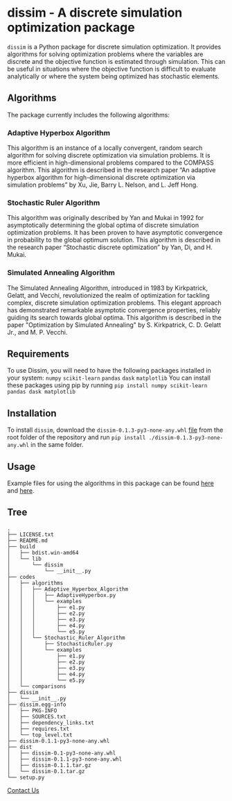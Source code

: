 # dissim - A discrete simulation optimization package

`dissim` is a Python package for discrete simulation optimization. It provides algorithms for solving optimization problems where the variables are discrete and the objective function is estimated through simulation. This can be useful in situations where the objective function is difficult to evaluate analytically or where the system being optimized has stochastic elements.

## Algorithms
 The package currently includes the following algorithms:

### Adaptive Hyperbox Algorithm
 This algorithm is an instance of a locally convergent, random search algorithm for solving discrete optimization via simulation problems. It is more efficient in high-dimensional problems compared to the COMPASS algorithm. This algorithm is described in the research paper “An adaptive hyperbox algorithm for high-dimensional discrete optimization via simulation problems” by Xu, Jie, Barry L. Nelson, and L. Jeff Hong.

### Stochastic Ruler Algorithm
 This algorithm was originally described by Yan and Mukai in 1992 for asymptotically determining the global optima of discrete simulation optimization problems. It has been proven to have asymptotic convergence in probability to the global optimum solution. This algorithm is described in the research paper “Stochastic discrete optimization” by Yan, Di, and H. Mukai.
 
### Simulated Annealing Algorithm
 The Simulated Annealing Algorithm, introduced in 1983 by Kirkpatrick, Gelatt, and Vecchi, revolutionized the realm of optimization for tackling complex, discrete simulation optimization problems. This elegant approach has demonstrated remarkable asymptotic convergence properties, reliably guiding its search towards global optima. This algorithm is described in the paper "Optimization by Simulated Annealing" by S. Kirkpatrick, C. D. Gelatt Jr., and M. P. Vecchi.

## Requirements
 To use Dissim, you will need to have the following packages installed in your system:
  `numpy`
  `scikit-learn`
  `pandas`
  `dask`
  `matplotlib`
 You can install these packages using pip by running `pip install numpy scikit-learn pandas dask matplotlib`
## Installation 
 To install `dissim`, download the `dissim-0.1.3-py3-none-any.whl` [file](https://github.com/nkusharoraa/dissim/raw/main/dissim-0.1.3-py3-none-any.whl) from the root folder of the repository and run `pip install ./dissim-0.1.3-py3-none-any.whl` in the same folder.
## Usage
 Example files for using the algorithms in this package can be found [here](https://github.com/nkusharoraa/dissim/tree/main/codes/algorithms/Adaptive_Hyperbox_Algorithm/examples) and [here](https://github.com/nkusharoraa/dissim/tree/main/codes/algorithms/Stochastic_Ruler_Algorithm/examples).

## Tree
```
.
├── LICENSE.txt
├── README.md
├── build
│   ├── bdist.win-amd64
│   └── lib
│       └── dissim
│           └── __init__.py
├── codes
│   ├── algorithms
│   │   ├── Adaptive_Hyperbox_Algorithm
│   │   │   ├── AdaptiveHyperbox.py
│   │   │   └── examples
│   │   │       ├── e1.py
│   │   │       ├── e2.py
│   │   │       ├── e3.py
│   │   │       ├── e4.py
│   │   │       └── e5.py
│   │   └── Stochastic_Ruler_Algorithm
│   │       ├── StochasticRuler.py
│   │       └── examples
│   │           ├── e1.py
│   │           ├── e2.py
│   │           ├── e3.py
│   │           ├── e4.py
│   │           └── e5.py
│   └── comparisons
├── dissim
│   └── __init__.py
├── dissim.egg-info
│   ├── PKG-INFO
│   ├── SOURCES.txt
│   ├── dependency_links.txt
│   ├── requires.txt
│   └── top_level.txt
├── dissim-0.1.1-py3-none-any.whl
├── dist
│   ├── dissim-0.1-py3-none-any.whl
│   ├── dissim-0.1.1-py3-none-any.whl
│   ├── dissim-0.1.1.tar.gz
│   └── dissim-0.1.tar.gz
└── setup.py
```
[Contact Us](mailto:nkusharoraa@gmail.com)
